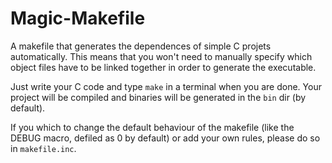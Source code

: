 Magic-Makefile
==============

A makefile that generates the dependences of simple C projets automatically.
This means that you won't need to manually specify which object files have to be
linked together in order to generate the executable.

Just write your C code and type `make` in a terminal  when you are done. Your
project will be compiled and binaries will be generated in the `bin` dir (by
default).

If you which to change the default behaviour of the makefile (like the DEBUG
macro, defiled as 0 by default) or add your own rules, please do so in
`makefile.inc`.
